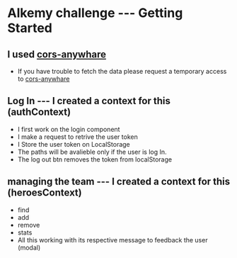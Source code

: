# Alkemy challenge --- Getting Started

## I used [cors-anywhare](https://cors-anywhere.herokuapp.com/corsdemo)
- If you have trouble to fetch the data please request a temporary access to [cors-anywhare](https://cors-anywhere.herokuapp.com/corsdemo)


## Log In --- I created a context for this (authContext)
- I first work on the login component
- I make a request to retrive the user token
- I Store the user token on LocalStorage
- The paths will be avalieble only if the user is log In.
- The log out btn removes the token from localStorage

## managing the team --- I created a context for this (heroesContext)
- find
- add 
- remove
- stats
- All this working with its respective message to feedback the user (modal)

